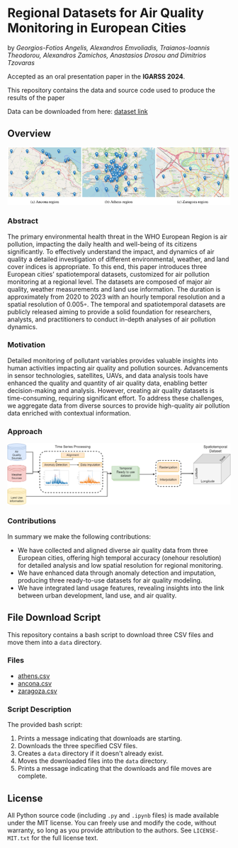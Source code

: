 # Regional Datasets for Air Quality Monitoring in European Cities

by
_Georgios-Fotios Angelis,
Alexandros Emvoliadis,
Traianos-Ioannis Theodorou, 
Alexandros Zamichos,
Anastasios Drosou
and Dimitrios Tzovaras_


Accepted as an oral presentation paper in the **IGARSS 2024**.

This repository contains the data and source code used to produce the results of the paper

Data can be downloaded from here: [dataset link](https://zenodo.org/records/10579172)

## Overview
![model architecture_process.png](assets/all_stations.png)


### Abstract

The primary environmental health threat in the WHO European Region is air pollution, impacting the daily health and
well-being of its citizens significantly. To effectively understand the impact, and dynamics of air quality a detailed investigation of different environmental, weather, and land cover
indices is appropriate. To this end, this paper introduces three
European cities’ spatiotemporal datasets, customized for air
pollution monitoring at a regional level. The datasets are composed of major air quality, weather measurements and land use
information. The duration is approximately from 2020 to 2023
with an hourly temporal resolution and a spatial resolution of
0.005◦. The temporal and spatiotemporal datasets are publicly
released aiming to provide a solid foundation for researchers,
analysts, and practitioners to conduct in-depth analyses of air
pollution dynamics.

### Motivation
Detailed monitoring of pollutant variables provides valuable insights into human activities impacting air quality and pollution sources. Advancements in sensor technologies, satellites, UAVs, and data analysis tools have enhanced the quality and quantity of air quality data, enabling better decision-making and analysis. However, creating air quality datasets is time-consuming, requiring significant effort. To address these challenges, we aggregate data from diverse sources to provide high-quality air pollution data enriched with contextual information.
 
### Approach
![model architecture_process.png](assets%2Fmodel%20architecture_process.png)

### Contributions
In summary we make the following contributions:
- We have collected and aligned diverse air quality data from three
European cities, offering high temporal accuracy (onehour resolution) for detailed analysis and low spatial
resolution for regional monitoring.
- We have enhanced data through anomaly detection and imputation, producing three ready-to-use datasets for air quality
modeling.
- We have integrated land usage features, revealing insights into
the link between urban development, land use, and air
quality.


## File Download Script

This repository contains a bash script to download three CSV files and move them into a `data` directory.

### Files

- [athens.csv](https://zenodo.org/record/11220965/files/athens.csv)
- [ancona.csv](https://zenodo.org/record/11220965/files/ancona.csv)
- [zaragoza.csv](https://zenodo.org/record/11220965/files/zaragoza.csv)

### Script Description

The provided bash script:
1. Prints a message indicating that downloads are starting.
2. Downloads the three specified CSV files.
3. Creates a `data` directory if it doesn't already exist.
4. Moves the downloaded files into the `data` directory.
5. Prints a message indicating that the downloads and file moves are complete.

[//]: # (### Usage)

## License

All Python source code (including `.py` and `.ipynb` files) is made available
under the MIT license. You can freely use and modify the code, without
warranty, so long as you provide attribution to the authors. See
`LICENSE-MIT.txt` for the full license text.

[cc-by]: https://creativecommons.org/licenses/by/4.0/

